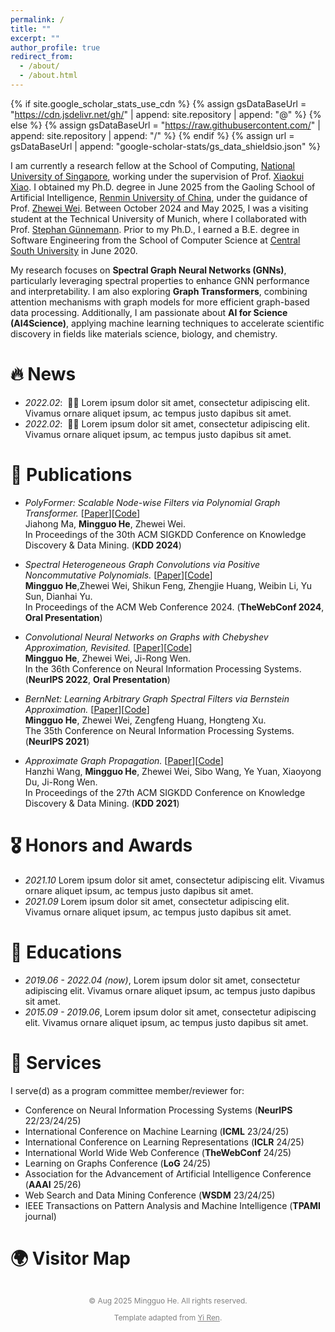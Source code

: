 ```yaml
---
permalink: /
title: ""
excerpt: ""
author_profile: true
redirect_from: 
  - /about/
  - /about.html
---
```


{% if site.google_scholar_stats_use_cdn %}
{% assign gsDataBaseUrl = "https://cdn.jsdelivr.net/gh/" | append: site.repository | append: "@" %}
{% else %}
{% assign gsDataBaseUrl = "https://raw.githubusercontent.com/" | append: site.repository | append: "/" %}
{% endif %}
{% assign url = gsDataBaseUrl | append: "google-scholar-stats/gs_data_shieldsio.json" %}
<style>
  .rucred {
    display: inline-block;
    background-color: rgb(174, 11, 42);
    color: white;
    font-size: 0.8em;
    padding: 2px 6px;
    border-radius: 3px;
    margin-left: 8px;
    font-weight: bold;
    vertical-align: middle;
  }
  .badge {
    font-weight: 600;
    margin-bottom: 5px;
  }
</style>

<style>
  .logo-row {
    display: flex;
    flex-wrap: wrap;
    justify-content: center;
    gap: 1.5rem;
    margin-top: 2rem; 
  }
  .logo-row img {
    height: 60px;
    width: auto;
    /* 
       border-radius: 6px;
       box-shadow: 0 0 6px rgba(0,0,0,.15); */
  }
</style>

<style>
  .site-footer {
    text-align: center;
    font-size: 0.85em;
    color: rgb(128, 128, 128);
    margin: 2rem 0 1rem; 
  }
  .site-footer a {
    color: inherit;
    text-decoration: underline;
  }
</style>

<span class='anchor' id='about-me'></span>


I am currently a research fellow at the School of Computing, [National University of Singapore](https://www.nus.edu.sg/), working under the supervision of Prof. [Xiaokui Xiao](https://www.comp.nus.edu.sg/~xiaoxk/). I obtained my Ph.D. degree in June 2025 from the Gaoling School of Artificial Intelligence, [Renmin University of China](https://www.ruc.edu.cn/), under the guidance of Prof. [Zhewei Wei](https://weizhewei.com/). Between October 2024 and May 2025, I was a visiting student at the Technical University of Munich, where I collaborated with Prof. [Stephan Günnemann](https://www.professoren.tum.de/guennemann-stephan). Prior to my Ph.D., I earned a B.E. degree in Software Engineering from the School of Computer Science at [Central South University](https://www.csu.edu.cn/) in June 2020.


My research focuses on **Spectral Graph Neural Networks (GNNs)**, particularly leveraging spectral properties to enhance GNN performance and interpretability. I am also exploring **Graph Transformers**, combining attention mechanisms with graph models for more efficient graph-based data processing. Additionally, I am passionate about **AI for Science (AI4Science)**, applying machine learning techniques to accelerate scientific discovery in fields like materials science, biology, and chemistry.


# 🔥 News
- *2022.02*: &nbsp;🎉🎉 Lorem ipsum dolor sit amet, consectetur adipiscing elit. Vivamus ornare aliquet ipsum, ac tempus justo dapibus sit amet. 
- *2022.02*: &nbsp;🎉🎉 Lorem ipsum dolor sit amet, consectetur adipiscing elit. Vivamus ornare aliquet ipsum, ac tempus justo dapibus sit amet. 

# 📝 Publications 

+ *PolyFormer: Scalable Node-wise Filters via Polynomial Graph Transformer.* [[Paper](https://dl.acm.org/doi/10.1145/3637528.3671849)][[Code](https://github.com/air029/PolyFormer)] <br>
Jiahong Ma, **Mingguo He**, Zhewei Wei. <br>
In Proceedings of the 30th ACM SIGKDD Conference on Knowledge Discovery & Data Mining. (**KDD 2024**) <br>

+ *Spectral Heterogeneous Graph Convolutions via Positive Noncommutative Polynomials.* [[Paper](https://arxiv.org/abs/2305.19872)][[Code](https://github.com/ivam-he/PSHGCN)] <br>
**Mingguo He**,Zhewei Wei, Shikun Feng, Zhengjie Huang, Weibin Li, Yu Sun, Dianhai Yu.<br>
In Proceedings of the ACM Web Conference 2024. (**TheWebConf 2024**, **Oral Presentation**) <br>

+  *Convolutional Neural Networks on Graphs with Chebyshev Approximation, Revisited.* [[Paper](https://arxiv.org/abs/2202.03580)][[Code](https://github.com/ivam-he/ChebNetII)] <br>
**Mingguo He**, Zhewei Wei, Ji-Rong Wen.<br>
In the 36th Conference on Neural Information Processing Systems. (**NeurIPS 2022**, **Oral Presentation**) <br>

+  *BernNet: Learning Arbitrary Graph Spectral Filters via Bernstein Approximation.*  [[Paper](https://arxiv.org/abs/2106.10994)][[Code](https://github.com/ivam-he/BernNet)] <br>
**Mingguo He**, Zhewei Wei, Zengfeng Huang, Hongteng Xu.<br>
The 35th Conference on Neural Information Processing Systems. (**NeurIPS 2021**) <br>

+ *Approximate Graph Propagation.*  [[Paper](https://dl.acm.org/doi/abs/10.1145/3447548.3467243)][[Code](https://github.com/wanghzccls/AGP-Approximate_Graph_Propagation)] <br>
Hanzhi Wang, **Mingguo He**, Zhewei Wei, Sibo Wang, Ye Yuan, Xiaoyong Du, Ji-Rong Wen.<br>
In Proceedings of the 27th ACM SIGKDD Conference on Knowledge Discovery & Data Mining. (**KDD 2021**) <be>


# 🎖 Honors and Awards
- *2021.10* Lorem ipsum dolor sit amet, consectetur adipiscing elit. Vivamus ornare aliquet ipsum, ac tempus justo dapibus sit amet. 
- *2021.09* Lorem ipsum dolor sit amet, consectetur adipiscing elit. Vivamus ornare aliquet ipsum, ac tempus justo dapibus sit amet. 

# 📖 Educations
- *2019.06 - 2022.04 (now)*, Lorem ipsum dolor sit amet, consectetur adipiscing elit. Vivamus ornare aliquet ipsum, ac tempus justo dapibus sit amet. 
- *2015.09 - 2019.06*, Lorem ipsum dolor sit amet, consectetur adipiscing elit. Vivamus ornare aliquet ipsum, ac tempus justo dapibus sit amet. 

# 💼 Services
I serve(d) as a program committee member/reviewer for:
- Conference on Neural Information Processing Systems (**NeurIPS** 22/23/24/25)  
- International Conference on Machine Learning (**ICML** 23/24/25)  
- International Conference on Learning Representations (**ICLR** 24/25)  
- International World Wide Web Conference (**TheWebConf** 24/25)  
- Learning on Graphs Conference (**LoG** 24/25)  
- Association for the Advancement of Artificial Intelligence Conference (**AAAI** 25/26)  
- Web Search and Data Mining Conference (**WSDM** 23/24/25)
- IEEE Transactions on Pattern Analysis and Machine Intelligence (**TPAMI** journal)

# 🌍 Visitor Map

<script type="text/javascript" id="clustrmaps" src="//clustrmaps.com/map_v2.js?cl=1838a3&w=400&t=tt&d=al5-StCZGk-bhNyW49GC_ZBvxtldpLuAOcl3O3hn-sE&co=ffffff&cmo=af1616&cmn=1fba1f&ct=000000"></script>

<footer class="site-footer">
  <p>&copy; Aug 2025 Mingguo He. All rights reserved.</p>
  <p>
    Template adapted from
    <a href="https://github.com/RayeRen/acad-homepage.github.io"
       target="_blank" rel="noopener">Yi Ren</a>.
  </p>
</footer>
